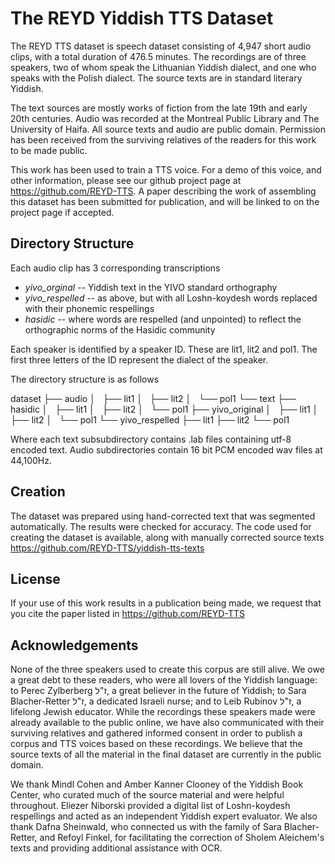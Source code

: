 # The REYD Yiddish TTS Dataset

The REYD TTS dataset is speech dataset consisting of 4,947 short audio clips, with a total duration of 476.5 minutes. The recordings are of three speakers, two of whom speak the Lithuanian Yiddish dialect, and one who speaks with the Polish dialect. The source texts are in standard literary Yiddish.

The text sources are mostly works of fiction from the late 19th and early 20th centuries. Audio was recorded at the Montreal Public Library and The University of Haifa. All source texts and audio are public domain. Permission has been received from the surviving relatives of the readers for this work to be made public.

This work has been used to train a TTS voice. For a demo of this voice, and other information, please see our github project page at https://github.com/REYD-TTS. A paper describing the work of assembling this dataset has been submitted for publication, and will be linked to on the project page if accepted.

## Directory Structure

Each audio clip has 3 corresponding transcriptions
- *yivo_orginal* -- Yiddish text in the YIVO standard orthography
- *yivo_respelled* -- as above, but with all Loshn-koydesh words replaced with their phonemic respellings 
- *hasidic* -- where words are respelled (and unpointed) to reflect the orthographic norms of the Hasidic community
 
Each speaker is identified by a speaker ID. These are lit1, lit2 and pol1. The first three letters of the ID represent the dialect of the speaker.

The directory structure is as follows

dataset
├── audio
│   ├── lit1
│   ├── lit2
│   └── pol1
└── text
    ├── hasidic
    │   ├── lit1
    │   ├── lit2
    │   └── pol1
    ├── yivo_original
    │   ├── lit1
    │   ├── lit2
    │   └── pol1
    └── yivo_respelled
        ├── lit1
        ├── lit2
        └── pol1

Where each text subsubdirectory contains .lab files containing utf-8 encoded text. Audio subdirectories contain 16 bit PCM encoded wav files at 44,100Hz.

## Creation

The dataset was prepared using hand-corrected text that was segmented automatically. The results were checked for accuracy. The code used for creating the dataset is available, along with manually corrected source texts https://github.com/REYD-TTS/yiddish-tts-texts

## License

If your use of this work results in a publication being made, we request that you cite the paper listed in https://github.com/REYD-TTS

## Acknowledgements

None of the three speakers used to create this corpus are still alive. We owe a great debt to these readers, who were all lovers of the Yiddish language: to Perec Zylberberg ז"ל, a great believer in the future of Yiddish; to Sara Blacher-Retter ז"ל, a dedicated Israeli nurse; and to Leib Rubinov ז"ל, a lifelong Jewish educator. While the recordings these speakers made were already available to the public online, we have also communicated with their surviving relatives and gathered informed consent in order to publish a corpus and TTS voices based on these recordings. We believe that the source texts of all the material in the final dataset are currently in the public domain.

We thank Mindl Cohen and Amber Kanner Clooney of the Yiddish Book Center, who curated much of the source material and were helpful throughout. Eliezer Niborski provided a digital list of Loshn-koydesh respellings and acted as an independent Yiddish expert evaluator. We also thank Dafna Sheinwald, who connected us with the family of Sara Blacher-Retter, and Refoyl Finkel, for facilitating the correction of Sholem Aleichem's texts and providing additional assistance with OCR.
